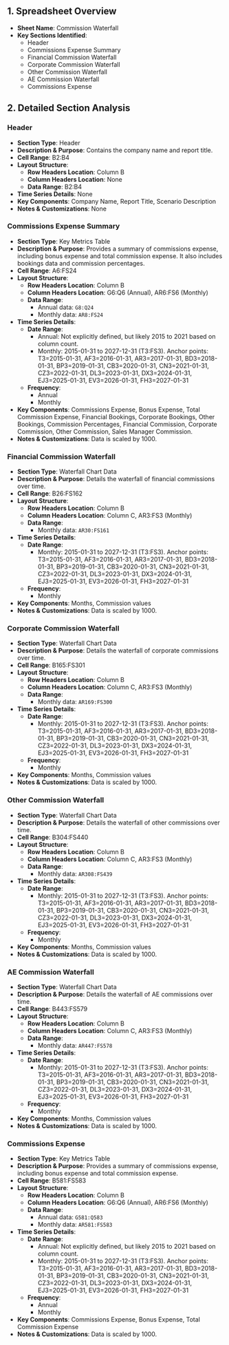 ## 1. Spreadsheet Overview
- **Sheet Name**: Commission Waterfall
- **Key Sections Identified**:
    - Header
    - Commissions Expense Summary
    - Financial Commission Waterfall
    - Corporate Commission Waterfall
    - Other Commission Waterfall
    - AE Commission Waterfall
    - Commissions Expense

## 2. Detailed Section Analysis

### Header
- **Section Type**: Header
- **Description & Purpose**: Contains the company name and report title.
- **Cell Range**: B2:B4
- **Layout Structure**:
    - **Row Headers Location**: Column B
    - **Column Headers Location**: None
    - **Data Range**: B2:B4
- **Time Series Details**: None
- **Key Components**: Company Name, Report Title, Scenario Description
- **Notes & Customizations**: None

### Commissions Expense Summary
- **Section Type**: Key Metrics Table
- **Description & Purpose**: Provides a summary of commissions expense, including bonus expense and total commission expense. It also includes bookings data and commission percentages.
- **Cell Range**: A6:FS24
- **Layout Structure**:
    - **Row Headers Location**: Column B
    - **Column Headers Location**: G6:Q6 (Annual), AR6:FS6 (Monthly)
    - **Data Range**:
      - Annual data: `G8:Q24`
      - Monthly data: `AR8:FS24`
- **Time Series Details**:
    - **Date Range**:
      - Annual: Not explicitly defined, but likely 2015 to 2021 based on column count.
      - Monthly: 2015-01-31 to 2027-12-31 (T3:FS3). Anchor points: T3=2015-01-31, AF3=2016-01-31, AR3=2017-01-31, BD3=2018-01-31, BP3=2019-01-31, CB3=2020-01-31, CN3=2021-01-31, CZ3=2022-01-31, DL3=2023-01-31, DX3=2024-01-31, EJ3=2025-01-31, EV3=2026-01-31, FH3=2027-01-31
    - **Frequency**:
      - Annual
      - Monthly
- **Key Components**: Commissions Expense, Bonus Expense, Total Commission Expense, Financial Bookings, Corporate Bookings, Other Bookings, Commission Percentages, Financial Commission, Corporate Commission, Other Commission, Sales Manager Commission.
- **Notes & Customizations**: Data is scaled by 1000.

### Financial Commission Waterfall
- **Section Type**: Waterfall Chart Data
- **Description & Purpose**: Details the waterfall of financial commissions over time.
- **Cell Range**: B26:FS162
- **Layout Structure**:
    - **Row Headers Location**: Column B
    - **Column Headers Location**: Column C, AR3:FS3 (Monthly)
    - **Data Range**:
      - Monthly data: `AR30:FS161`
- **Time Series Details**:
    - **Date Range**:
      - Monthly: 2015-01-31 to 2027-12-31 (T3:FS3). Anchor points: T3=2015-01-31, AF3=2016-01-31, AR3=2017-01-31, BD3=2018-01-31, BP3=2019-01-31, CB3=2020-01-31, CN3=2021-01-31, CZ3=2022-01-31, DL3=2023-01-31, DX3=2024-01-31, EJ3=2025-01-31, EV3=2026-01-31, FH3=2027-01-31
    - **Frequency**:
      - Monthly
- **Key Components**: Months, Commission values
- **Notes & Customizations**: Data is scaled by 1000.

### Corporate Commission Waterfall
- **Section Type**: Waterfall Chart Data
- **Description & Purpose**: Details the waterfall of corporate commissions over time.
- **Cell Range**: B165:FS301
- **Layout Structure**:
    - **Row Headers Location**: Column B
    - **Column Headers Location**: Column C, AR3:FS3 (Monthly)
    - **Data Range**:
      - Monthly data: `AR169:FS300`
- **Time Series Details**:
    - **Date Range**:
      - Monthly: 2015-01-31 to 2027-12-31 (T3:FS3). Anchor points: T3=2015-01-31, AF3=2016-01-31, AR3=2017-01-31, BD3=2018-01-31, BP3=2019-01-31, CB3=2020-01-31, CN3=2021-01-31, CZ3=2022-01-31, DL3=2023-01-31, DX3=2024-01-31, EJ3=2025-01-31, EV3=2026-01-31, FH3=2027-01-31
    - **Frequency**:
      - Monthly
- **Key Components**: Months, Commission values
- **Notes & Customizations**: Data is scaled by 1000.

### Other Commission Waterfall
- **Section Type**: Waterfall Chart Data
- **Description & Purpose**: Details the waterfall of other commissions over time.
- **Cell Range**: B304:FS440
- **Layout Structure**:
    - **Row Headers Location**: Column B
    - **Column Headers Location**: Column C, AR3:FS3 (Monthly)
    - **Data Range**:
      - Monthly data: `AR308:FS439`
- **Time Series Details**:
    - **Date Range**:
      - Monthly: 2015-01-31 to 2027-12-31 (T3:FS3). Anchor points: T3=2015-01-31, AF3=2016-01-31, AR3=2017-01-31, BD3=2018-01-31, BP3=2019-01-31, CB3=2020-01-31, CN3=2021-01-31, CZ3=2022-01-31, DL3=2023-01-31, DX3=2024-01-31, EJ3=2025-01-31, EV3=2026-01-31, FH3=2027-01-31
    - **Frequency**:
      - Monthly
- **Key Components**: Months, Commission values
- **Notes & Customizations**: Data is scaled by 1000.

### AE Commission Waterfall
- **Section Type**: Waterfall Chart Data
- **Description & Purpose**: Details the waterfall of AE commissions over time.
- **Cell Range**: B443:FS579
- **Layout Structure**:
    - **Row Headers Location**: Column B
    - **Column Headers Location**: Column C, AR3:FS3 (Monthly)
    - **Data Range**:
      - Monthly data: `AR447:FS578`
- **Time Series Details**:
    - **Date Range**:
      - Monthly: 2015-01-31 to 2027-12-31 (T3:FS3). Anchor points: T3=2015-01-31, AF3=2016-01-31, AR3=2017-01-31, BD3=2018-01-31, BP3=2019-01-31, CB3=2020-01-31, CN3=2021-01-31, CZ3=2022-01-31, DL3=2023-01-31, DX3=2024-01-31, EJ3=2025-01-31, EV3=2026-01-31, FH3=2027-01-31
    - **Frequency**:
      - Monthly
- **Key Components**: Months, Commission values
- **Notes & Customizations**: Data is scaled by 1000.

### Commissions Expense
- **Section Type**: Key Metrics Table
- **Description & Purpose**: Provides a summary of commissions expense, including bonus expense and total commission expense.
- **Cell Range**: B581:FS583
- **Layout Structure**:
    - **Row Headers Location**: Column B
    - **Column Headers Location**: G6:Q6 (Annual), AR6:FS6 (Monthly)
    - **Data Range**:
      - Annual data: `G581:Q583`
      - Monthly data: `AR581:FS583`
- **Time Series Details**:
    - **Date Range**:
      - Annual: Not explicitly defined, but likely 2015 to 2021 based on column count.
      - Monthly: 2015-01-31 to 2027-12-31 (T3:FS3). Anchor points: T3=2015-01-31, AF3=2016-01-31, AR3=2017-01-31, BD3=2018-01-31, BP3=2019-01-31, CB3=2020-01-31, CN3=2021-01-31, CZ3=2022-01-31, DL3=2023-01-31, DX3=2024-01-31, EJ3=2025-01-31, EV3=2026-01-31, FH3=2027-01-31
    - **Frequency**:
      - Annual
      - Monthly
- **Key Components**: Commissions Expense, Bonus Expense, Total Commission Expense
- **Notes & Customizations**: Data is scaled by 1000.
